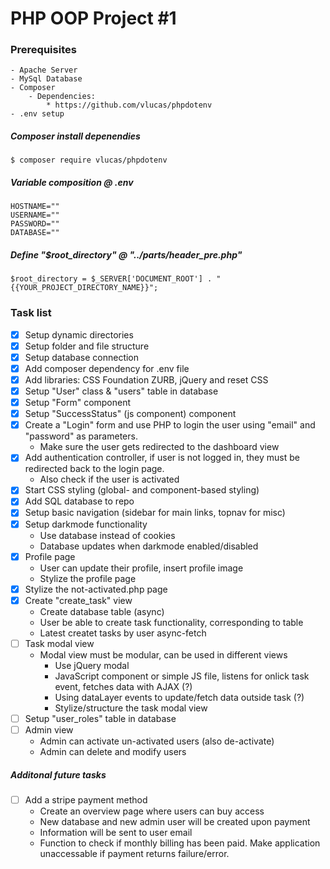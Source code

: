 # PHP OOP Project #1

### Prerequisites
    - Apache Server
    - MySql Database
    - Composer
        - Dependencies:
            * https://github.com/vlucas/phpdotenv
    - .env setup

##### Composer install depenendies
```$ composer require vlucas/phpdotenv```

##### Variable composition @ .env
```
HOSTNAME=""
USERNAME=""
PASSWORD=""
DATABASE=""
```

##### Define "$root_directory" @ "../parts/header_pre.php"
```
$root_directory = $_SERVER['DOCUMENT_ROOT'] . "{{YOUR_PROJECT_DIRECTORY_NAME}}";
```

### Task list
- [x] Setup dynamic directories
- [x] Setup folder and file structure
- [x] Setup database connection
- [x] Add composer dependency for .env file
- [x] Add libraries: CSS Foundation ZURB, jQuery and reset CSS
- [x] Setup "User" class & "users" table in database
- [x] Setup "Form" component
- [x] Setup "SuccessStatus" (js component) component
- [x] Create a "Login" form and use PHP to login the user using "email" and "password" as parameters.
    - Make sure the user gets redirected to the dashboard view
- [x] Add authentication controller, if user is not logged in, they must be redirected back to the login page.
    - Also check if the user is activated
- [x] Start CSS styling (global- and component-based styling)
- [x] Add SQL database to repo
- [x] Setup basic navigation (sidebar for main links, topnav for misc)
- [x] Setup darkmode functionality
    - Use database instead of cookies
    - Database updates when darkmode enabled/disabled
- [x] Profile page
    - User can update their profile, insert profile image
    - Stylize the profile page
- [x] Stylize the not-activated.php page
- [x] Create "create_task" view
    - Create database table (async)
    - User be able to create task functionality, corresponding to table
    - Latest createt tasks by user async-fetch
- [ ] Task modal view
    - Modal view must be modular, can be used in different views
        - Use jQuery modal
        - JavaScript component or simple JS file, listens for onlick task event, fetches data with AJAX (?)
        - Using dataLayer events to update/fetch data outside task (?)
        - Stylize/structure the task modal view
- [ ] Setup "user_roles" table in database
- [ ] Admin view
    - Admin can activate un-activated users (also de-activate)
    - Admin can delete and modify users

##### Additonal future tasks
- [ ] Add a stripe payment method
    - Create an overview page where users can buy access
    - New database and new admin user will be created upon payment
    - Information will be sent to user email
    - Function to check if monthly billing has been paid. Make application unaccessable if payment returns failure/error.